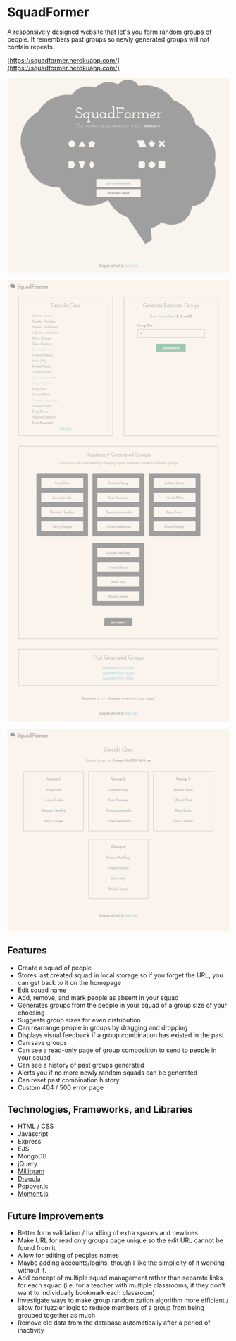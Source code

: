 # SquadFormer

A responsively designed website that let's you form random groups of people. It remembers past groups so newly generated groups will not contain repeats.

[https://squadformer.herokuapp.com/](https://squadformer.herokuapp.com/)

![screenshot of home page](https://github.com/davidlinke/squadformer/blob/master/public/images/screenshots/home.png 'Screenshot of home page')

![screenshot of view squads page](https://github.com/davidlinke/squadformer/blob/master/public/images/screenshots/viewSquad.png 'Screenshot of view squads page')

![screenshot of view groups page](https://github.com/davidlinke/squadformer/blob/master/public/images/screenshots/viewGroups.png 'Screenshot of view groups page')

## Features

- Create a squad of people
- Stores last created squad in local storage so if you forget the URL, you can get back to it on the homepage
- Edit squad name
- Add, remove, and mark people as absent in your squad
- Generates groups from the people in your squad of a group size of your choosing
- Suggests group sizes for even distribution
- Can rearrange people in groups by dragging and dropping
- Displays visual feedback if a group combination has existed in the past
- Can save groups
- Can see a read-only page of group composition to send to people in your squad
- Can see a history of past groups generated
- Alerts you if no more newly random squads can be generated
- Can reset past combination history
- Custom 404 / 500 error page

## Technologies, Frameworks, and Libraries

- HTML / CSS
- Javascript
- Express
- EJS
- MongoDB
- jQuery
- [Milligram](https://milligram.io)
- [Dragula](https://bevacqua.github.io/dragula/)
- [Popover.js](https://popper.js.org)
- [Moment.js](https://momentjs.com)

## Future Improvements

- Better form validation / handling of extra spaces and newlines
- Make URL for read only groups page unique so the edit URL cannot be found from it
- Allow for editing of peoples names
- Maybe adding accounts/logins, though I like the simplicity of it working without it.
- Add concept of multiple squad management rather than separate links for each squad (i.e. for a teacher with multiple classrooms, if they don't want to individually bookmark each classroom)
- Investigate ways to make group randomization algorithm more efficient / allow for fuzzier logic to reduce members of a group from being grouped together as much
- Remove old data from the database automatically after a period of inactivity
